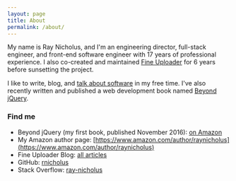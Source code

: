 ```yaml
---
layout: page
title: About
permalink: /about/
---
```


My name is Ray Nicholus, and I'm an engineering director, full-stack engineer, and front-end software engineer with 17 years of professional experience. I also co-created and maintained [Fine Uploader](http://fineuploader.com/) for 6 years before sunsetting the project.

I like to write, blog, and [talk about software](http://slides.com/raynicholus) in my free time. I've also recently written and published a web development book named [Beyond jQuery](https://amzn.com/1484222342).

### Find me
- Beyond jQuery (my first book, published November 2016): [on Amazon](https://amzn.com/1484222342)   
- My Amazon author page: [https://www.amazon.com/author/raynicholus](https://www.amazon.com/author/raynicholus)
- Fine Uploader Blog: [all articles](http://blog.fineuploader.com/)  
- GitHub: [rnicholus](https://github.com/rnicholus)  
- Stack Overflow: [ray-nicholus](http://stackoverflow.com/users/486979/ray-nicholus)
